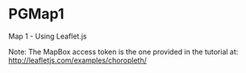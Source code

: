 # PGMap1
Map 1 - Using Leaflet.js

Note:  The MapBox access token is the one provided in the tutorial at: http://leafletjs.com/examples/choropleth/
